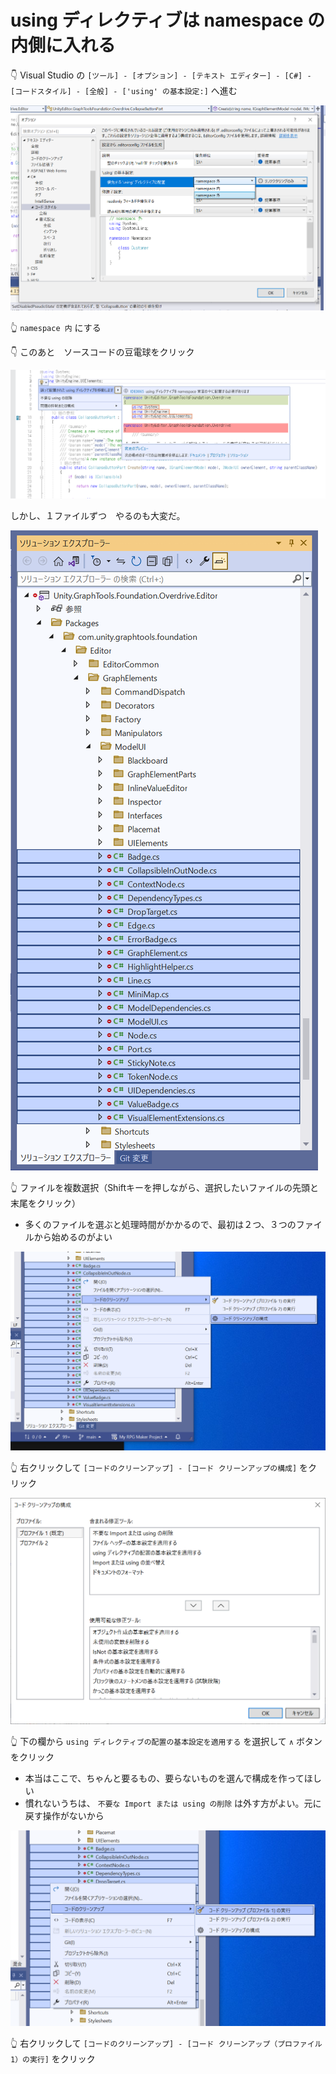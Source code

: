 # using ディレクティブは namespace の内側に入れる

👇 Visual Studio の `[ツール] - [オプション] - [テキスト エディター] - [C#] - [コードスタイル] - [全般] - ['using' の基本設定:]` へ進む  

![using ディレクティブは namespace の内側に入れる](../img/202305__rmu__21-1834--using-directive-o1o0.png)  

👆 `namespace 内` にする  

👇 このあと　ソースコードの豆電球をクリック  

![誤って配置された using ディレクティブを移動します](../img/202305__rmu__21-1846--refactoring-using-directive-o1o0.png)  

しかし、１ファイルずつ　やるのも大変だ。  

![ファイル複数選択](../img/202305__rmu__21-1902--select-files-o1o0.png)  

👆 ファイルを複数選択（Shiftキーを押しながら、選択したいファイルの先頭と末尾をクリック）  

* 多くのファイルを選ぶと処理時間がかかるので、最初は２つ、３つのファイルから始めるのがよい

![コードのクリーンアップ](../img/202305__rmu__21-1905--code-cleanup-o1o0.png)  

👆 右クリックして `[コードのクリーンアップ] - [コード クリーンアップの構成]` をクリック  

![構成](../img/202305__rmu__21-1908--code-cleanup-using-directive-o1o0.png)  

👆 下の欄から `using ディレクティブの配置の基本設定を適用する` を選択して `∧` ボタンをクリック  

* 本当はここで、ちゃんと要るもの、要らないものを選んで構成を作ってほしい  
* 慣れないうちは、 `不要な Import または using の削除` は外す方がよい。元に戻す操作がないから

![コード・クリーンアップの実行](../img/202305__rmu__21-1911--do-code-cleanup-o1o0.png)  

👆 右クリックして `[コードのクリーンアップ] - [コード クリーンアップ（プロファイル 1）の実行]` をクリック  
